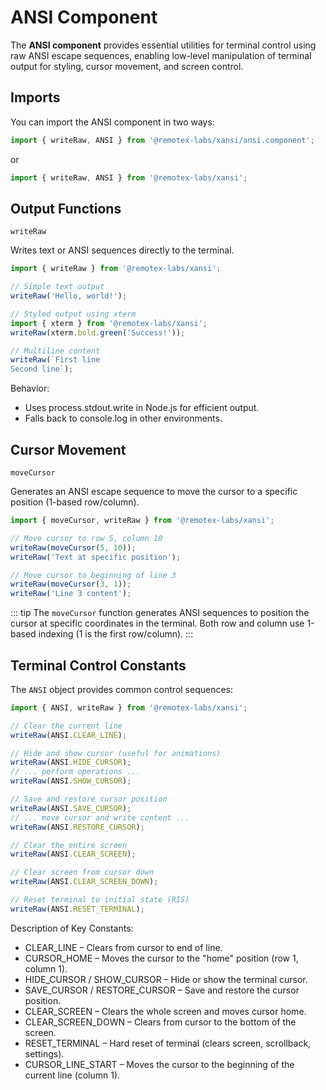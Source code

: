 # ANSI Component

The **ANSI component** provides essential utilities for terminal control using raw ANSI escape sequences,
enabling low-level manipulation of terminal output for styling, cursor movement, and screen control.

## Imports

You can import the ANSI component in two ways:
```ts
import { writeRaw, ANSI } from '@remotex-labs/xansi/ansi.component';
```

or

```ts
import { writeRaw, ANSI } from '@remotex-labs/xansi';
```

## Output Functions
`writeRaw`

Writes text or ANSI sequences directly to the terminal.

```ts
import { writeRaw } from '@remotex-labs/xansi';

// Simple text output
writeRaw('Hello, world!');

// Styled output using xterm
import { xterm } from '@remotex-labs/xansi';
writeRaw(xterm.bold.green('Success!'));

// Multiline content
writeRaw(`First line
Second line`);
```

Behavior:
- Uses process.stdout.write in Node.js for efficient output.
- Falls back to console.log in other environments.

## Cursor Movement
`moveCursor`

Generates an ANSI escape sequence to move the cursor to a specific position (1-based row/column).

```ts
import { moveCursor, writeRaw } from '@remotex-labs/xansi';

// Move cursor to row 5, column 10
writeRaw(moveCursor(5, 10));
writeRaw('Text at specific position');

// Move cursor to beginning of line 3
writeRaw(moveCursor(3, 1));
writeRaw('Line 3 content');
```

::: tip
The `moveCursor` function generates ANSI sequences to position the cursor at specific coordinates in the terminal. 
Both row and column use 1-based indexing (1 is the first row/column).
:::

## Terminal Control Constants
The `ANSI` object provides common control sequences:
```ts
import { ANSI, writeRaw } from '@remotex-labs/xansi';

// Clear the current line
writeRaw(ANSI.CLEAR_LINE);

// Hide and show cursor (useful for animations)
writeRaw(ANSI.HIDE_CURSOR);
// ... perform operations ...
writeRaw(ANSI.SHOW_CURSOR);

// Save and restore cursor position
writeRaw(ANSI.SAVE_CURSOR);
// ... move cursor and write content ...
writeRaw(ANSI.RESTORE_CURSOR);

// Clear the entire screen
writeRaw(ANSI.CLEAR_SCREEN);

// Clear screen from cursor down
writeRaw(ANSI.CLEAR_SCREEN_DOWN);

// Reset terminal to initial state (RIS)
writeRaw(ANSI.RESET_TERMINAL);
```

Description of Key Constants:
* CLEAR_LINE – Clears from cursor to end of line.
* CURSOR_HOME – Moves the cursor to the "home" position (row 1, column 1).
* HIDE_CURSOR / SHOW_CURSOR – Hide or show the terminal cursor.
* SAVE_CURSOR / RESTORE_CURSOR – Save and restore the cursor position.
* CLEAR_SCREEN – Clears the whole screen and moves cursor home.
* CLEAR_SCREEN_DOWN – Clears from cursor to the bottom of the screen.
* RESET_TERMINAL – Hard reset of terminal (clears screen, scrollback, settings).
* CURSOR_LINE_START – Moves the cursor to the beginning of the current line (column 1).
